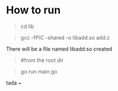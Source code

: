 # How to run

> cd lib

> gcc -fPIC -shared -o libadd.so add.c

There will be a file named libadd.so created

> #from the root dir

> go run main.go

tada ~ 
